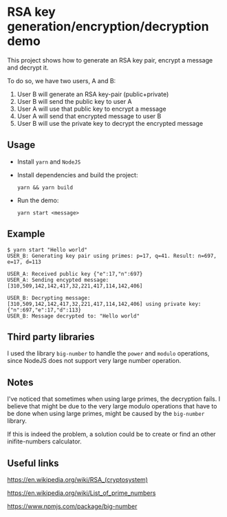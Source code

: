 # RSA key generation/encryption/decryption demo

This project shows how to generate an RSA key pair, encrypt a message and decrypt it.

To do so, we have two users, A and B:

1. User B will generate an RSA key-pair (public+private)
2. User B will send the public key to user A
3. User A will use that public key to encrypt a message
4. User A will send that encrypted message to user B
5. User B will use the private key to decrypt the encrypted message

## Usage

- Install `yarn` and `NodeJS`

- Install dependencies and build the project:

  `yarn && yarn build`

- Run the demo:

  `yarn start <message>`

## Example

```
$ yarn start "Hello world"
USER_B: Generating key pair using primes: p=17, q=41. Result: n=697, e=17, d=113

USER_A: Received public key {"e":17,"n":697}
USER_A: Sending encypted message: [310,509,142,142,417,32,221,417,114,142,406]

USER_B: Decrypting message: [310,509,142,142,417,32,221,417,114,142,406] using private key: {"n":697,"e":17,"d":113}
USER_B: Message decrypted to: "Hello world"
```

## Third party libraries

I used the library `big-number` to handle the `power` and `modulo` operations, since NodeJS does not support very large number operation.

## Notes

I've noticed that sometimes when using large primes, the decryption fails. I believe that might be due to the very large
modulo operations that have to be done when using large primes, might be caused by the `big-number` library.

If this is indeed the problem, a solution could be to create or find an other inifite-numbers calculator.

## Useful links

https://en.wikipedia.org/wiki/RSA_(cryptosystem)

https://en.wikipedia.org/wiki/List_of_prime_numbers

https://www.npmjs.com/package/big-number
